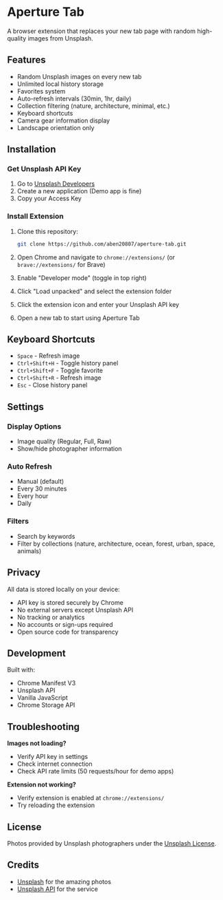 # Aperture Tab

A browser extension that replaces your new tab page with random high-quality images from Unsplash.

## Features

- Random Unsplash images on every new tab
- Unlimited local history storage
- Favorites system
- Auto-refresh intervals (30min, 1hr, daily)
- Collection filtering (nature, architecture, minimal, etc.)
- Keyboard shortcuts
- Camera gear information display
- Landscape orientation only

## Installation

### Get Unsplash API Key

1. Go to [Unsplash Developers](https://unsplash.com/oauth/applications)
2. Create a new application (Demo app is fine)
3. Copy your Access Key

### Install Extension

1. Clone this repository:

   ```bash
   git clone https://github.com/aben20807/aperture-tab.git
   ```

2. Open Chrome and navigate to `chrome://extensions/` (or `brave://extensions/` for Brave)
3. Enable "Developer mode" (toggle in top right)
4. Click "Load unpacked" and select the extension folder
5. Click the extension icon and enter your Unsplash API key
6. Open a new tab to start using Aperture Tab

## Keyboard Shortcuts

- `Space` - Refresh image
- `Ctrl+Shift+H` - Toggle history panel
- `Ctrl+Shift+F` - Toggle favorite
- `Ctrl+Shift+R` - Refresh image
- `Esc` - Close history panel

## Settings

### Display Options

- Image quality (Regular, Full, Raw)
- Show/hide photographer information

### Auto Refresh

- Manual (default)
- Every 30 minutes
- Every hour
- Daily

### Filters

- Search by keywords
- Filter by collections (nature, architecture, ocean, forest, urban, space, animals)

## Privacy

All data is stored locally on your device:

- API key is stored securely by Chrome
- No external servers except Unsplash API
- No tracking or analytics
- No accounts or sign-ups required
- Open source code for transparency

## Development

Built with:

- Chrome Manifest V3
- Unsplash API
- Vanilla JavaScript
- Chrome Storage API

## Troubleshooting

**Images not loading?**

- Verify API key in settings
- Check internet connection
- Check API rate limits (50 requests/hour for demo apps)

**Extension not working?**

- Verify extension is enabled at `chrome://extensions/`
- Try reloading the extension

## License

Photos provided by Unsplash photographers under the [Unsplash License](https://unsplash.com/license).

## Credits

- [Unsplash](https://unsplash.com) for the amazing photos
- [Unsplash API](https://unsplash.com/developers) for the service
